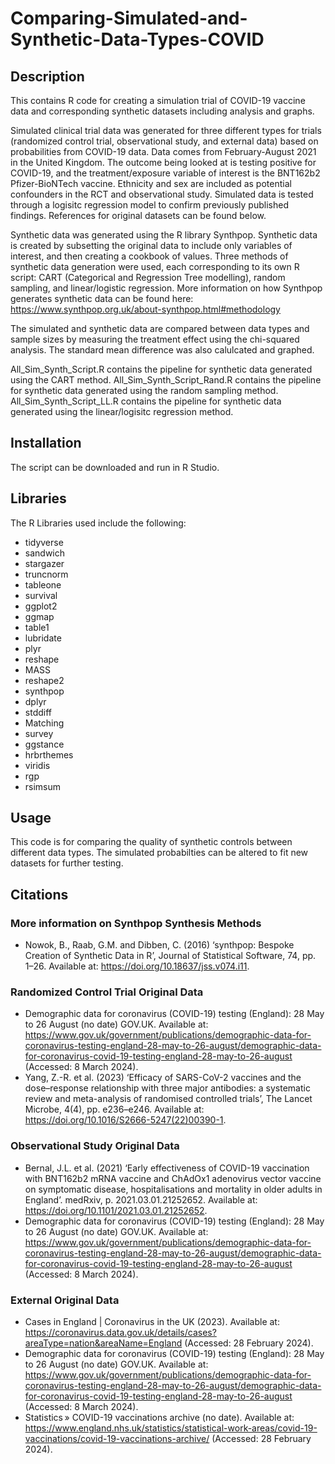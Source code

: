 # Comparing-Simulated-and-Synthetic-Data-Types-COVID


## Description

This contains R code for creating a simulation trial of COVID-19 vaccine data and corresponding synthetic datasets including analysis and graphs. 


Simulated clinical trial data was generated for three different types for trials (randomized control trial, observational study, and external data) based on probabilities from COVID-19 data. Data comes from February-August 2021 in the United Kingdom. The outcome being looked at is testing positive for COVID-19, and the treatment/exposure variable of interest is the BNT162b2 Pfizer-BioNTech vaccine. Ethnicity and sex are included as potential confounders in the RCT and observational study. Simulated data is tested through a logisitc regression model to confirm previously published findings.  References for original datasets can be found below.

Synthetic data was generated using the R library Synthpop. Synthetic data is created by subsetting the original data to include only variables of interest, and then creating a cookbook of values.  Three methods of synthetic data generation were used, each corresponding to its own R script: CART (Categorical and Regression Tree modelling), random sampling, and linear/logistic regression. More information on how Synthpop generates synthetic data can be found here:
https://www.synthpop.org.uk/about-synthpop.html#methodology

The simulated and synthetic data are compared between data types and sample sizes by measuring the treatment effect using the chi-squared analysis.  The standard mean difference was also calulcated and graphed.

All_Sim_Synth_Script.R contains the pipeline for synthetic data generated using the CART method.
All_Sim_Synth_Script_Rand.R contains the pipeline for synthetic data generated using the random sampling method.
All_Sim_Synth_Script_LL.R contains the pipeline for synthetic data generated using the linear/logisitc regression method.


## Installation

The script can be downloaded and run in R Studio.

## Libraries

The R Libraries used include the following:


- tidyverse
- sandwich
- stargazer
- truncnorm
- tableone
- survival
- ggplot2
- ggmap
- table1
- lubridate
- plyr
- reshape
- MASS
- reshape2
- synthpop
- dplyr
- stddiff
- Matching
- survey
- ggstance
- hrbrthemes
- viridis
- rgp
- rsimsum



## Usage

This code is for comparing the quality of synthetic controls between different data types.  The simulated probabilties can be altered to fit new datasets for further testing.

## Citations

### More information on Synthpop Synthesis Methods

- Nowok, B., Raab, G.M. and Dibben, C. (2016) ‘synthpop: Bespoke Creation of Synthetic Data in R’, Journal of Statistical Software, 74, pp. 1–26. Available at: https://doi.org/10.18637/jss.v074.i11.


### Randomized Control Trial Original Data

- Demographic data for coronavirus (COVID-19) testing (England): 28 May to 26 August (no date) GOV.UK. Available at: https://www.gov.uk/government/publications/demographic-data-for-coronavirus-testing-england-28-may-to-26-august/demographic-data-for-coronavirus-covid-19-testing-england-28-may-to-26-august (Accessed: 8 March 2024).
- Yang, Z.-R. et al. (2023) ‘Efficacy of SARS-CoV-2 vaccines and the dose–response relationship with three major antibodies: a systematic review and meta-analysis of randomised controlled trials’, The Lancet Microbe, 4(4), pp. e236–e246. Available at: https://doi.org/10.1016/S2666-5247(22)00390-1.


### Observational Study Original Data

- Bernal, J.L. et al. (2021) ‘Early effectiveness of COVID-19 vaccination with BNT162b2 mRNA vaccine and ChAdOx1 adenovirus vector vaccine on symptomatic disease, hospitalisations and mortality in older adults in England’. medRxiv, p. 2021.03.01.21252652. Available at: https://doi.org/10.1101/2021.03.01.21252652.
- Demographic data for coronavirus (COVID-19) testing (England): 28 May to 26 August (no date) GOV.UK. Available at: https://www.gov.uk/government/publications/demographic-data-for-coronavirus-testing-england-28-may-to-26-august/demographic-data-for-coronavirus-covid-19-testing-england-28-may-to-26-august (Accessed: 8 March 2024).


### External Original Data
- Cases in England | Coronavirus in the UK (2023). Available at: https://coronavirus.data.gov.uk/details/cases?areaType=nation&areaName=England (Accessed: 28 February 2024).
- Demographic data for coronavirus (COVID-19) testing (England): 28 May to 26 August (no date) GOV.UK. Available at: https://www.gov.uk/government/publications/demographic-data-for-coronavirus-testing-england-28-may-to-26-august/demographic-data-for-coronavirus-covid-19-testing-england-28-may-to-26-august (Accessed: 8 March 2024).
- Statistics » COVID-19 vaccinations archive (no date). Available at: https://www.england.nhs.uk/statistics/statistical-work-areas/covid-19-vaccinations/covid-19-vaccinations-archive/ (Accessed: 28 February 2024).

